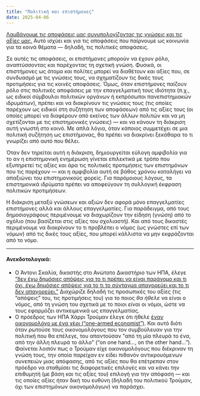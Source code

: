 ```yaml
---
title: "Πολιτική και επιστήμονες"
date: 2025-04-06 
---
```


[Λαμβάνουμε τις αποφάσεις μας συνυπολογίζοντας τις γνώσεις και τις αξίες μας.](https://www.michalis.blog/2025/03/16/knowledge-values-decisions.html) 
Αυτό ισχύει και για τις αποφάσεις που παίρνουμε ως κοινωνία για τα κοινά θέματα — δηλαδή, τις πολιτικές αποφάσεις.

Σε αυτές τις αποφάσεις, οι επιστήμονες μπορούν να έχουν ρόλο, αναπτύσσοντας και παρέχοντας τη σχετική γνώση. Φυσικά, οι επιστήμονες ως άτομα και πολίτες μπορεί να διαθέτουν και αξίες που, σε συνδυασμό με τις γνώσεις τους, να σχηματίζουν τις δικές τους προτιμήσεις για τις κοινές αποφάσεις. Όμως, όταν επιστήμονες παίζουν ρόλο στις πολιτικές αποφάσεις με την επαγγελματική τους ιδιότητα (π.χ., ως ειδικοί σύμβουλοι πολιτικών οργάνων ή εκπρόσωποι πανεπιστημιακών ιδρυμάτων), πρέπει και να διακρίνουν τις γνώσεις τους (τις οποίες παρέχουν ως ειδικοί στη συζήτηση των αποφάσεων) από τις αξίες τους (οι οποίες μπορεί να διαφέρουν από εκείνες των άλλων πολιτών και να μη σχετίζονται με τις επιστημονικές γνώσεις) — και να κάνουν τη διάκριση αυτή γνωστή στο κοινό. Με απλά λόγια, όταν κάποιος συμμετέχει σε μια πολιτική συζήτηση ως επιστήμονας, θα πρέπει να διακρίνει ξεκάθαρα το τι γνωρίζει από αυτό που θέλει.

Όταν δεν τηρείται αυτή η διάκριση, δημιουργείται εύλογη αμφιβολία για το αν η επιστημονική ενημέρωση  γίνεται επιλεκτικά με τρόπο που εξυπηρετεί τις αξίες και άρα τις πολιτικές προτιμήσεις των επιστημόνων που τις παρέχουν — και η αμφιβολία αυτή σε βάθος χρόνου καταλήγει να απαξιώνει του επιστημονικούς φορείς. Για παρόμοιους λόγους, τα επιστημονικά ιδρύματα πρέπει να αποφεύγουν τη συλλογική έκφραση πολιτικών προτιμήσεων. 

Η διάκριση μεταξύ γνώσεων και αξιών δεν αφορά μόνο επαγγελματίες επιστήμονες αλλά και άλλους επαγγελματίες. Για παράδειγμα, από τους δημοσιογράφους περιμένουμε να διαχωρίζουν την είδηση (γνώση) από το σχόλιο (που βασίζεται στις αξίες του σχολιαστή). Και από τους δικαστές περιμένουμε να διακρίνουν το τι προβλέπει ο νόμος (ως γνώστες επί των νόμων) από τις δικές τους αξίες, που μπορεί κάλλιστα να μην εκφράζονται από το νόμο.

--- 

#### Ανεκδοτολογικά:

- Ο Άντονι Σκαλία, δικαστής στο Ανώτατο Δικαστήριο των ΗΠΑ, έλεγε [“δεν έχω δημόσιες απόψεις για το τι πρέπει να είναι παράνομο και τι όχι, έχω δημόσιες απόψεις για το τι το σύνταγμα απαγορεύει και το τι δεν απαγορεύει.”](https://www.youtube.com/watch?v=Rj_MhS2u-Pk) Διαχώριζε δηλαδή τις προσωπικές του αξίες (τις “απόψεις” του, τις προτιμήσεις του) για το ποιος _θα ήθελε_ να είναι ο νόμος, από τη γνώση του σχετικά με το ποιοι _είναι_ οι νόμοι, ώστε να τους εφαρμόζει αντικειμενικά ως επαγγελματίας.
- Ο πρόεδρος των ΗΠΑ Χάρρι Τρούμαν έλεγε ότι ήθελε [έναν οικονομολόγο με ένα χέρι (“one-armed economist”)](https://www.economist.com/buttonwoods-notebook/2010/06/07/one-armed-economists). Και αυτό διότι όταν ρωτούσε τους οικονομολόγους που τον συμβούλευαν για την πολιτική που θα επέλεγε, του απαντούσαν "από τη μία πλευρά το ένα, από την άλλη πλευρά το άλλο" (“on one hand…, on the other hand…”). Φαίνεται λοιπόν πως ο Τρούμαν είχε οικονομολόγους που διέκριναν τη γνώση τους, την οποία παρείχαν εν είδει πιθανόν αντικρουόμενων συνεπειών μιας απόφασης, από τις αξίες που θα επέτρεπαν στον πρόεδρο να σταθμίσει τις διαφορετικές επιλογές και να κάνει την επιθυμητή (με βάση και τις αξίες του) επιλογή για την απόφαση — και τις οποίες αξίες ήταν δική του ευθύνη (δηλαδή του πολιτικού Τρούμαν, όχι των επιστημόνων οικονομολόγων) να παράσχει.
